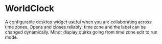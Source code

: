 WorldClock
==========

A configurable desktop widget useful when you are collaborating across time zones.  Opens and closes reliably, time zone and the label can be changed dynamically.  Minor display quirks going from time zone edit to run mode.
